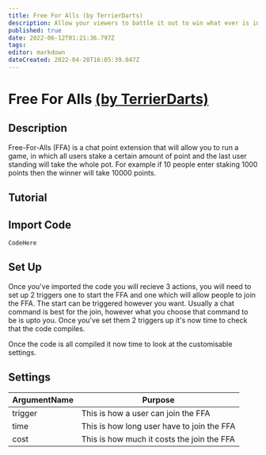 ```yaml
---
title: Free For Alls (by TerrierDarts)
description: Allow your viewers to battle it out to win what ever is in the pot!
published: true
date: 2022-06-12T01:21:36.797Z
tags: 
editor: markdown
dateCreated: 2022-04-20T16:05:39.047Z
---
```


# Free For Alls [(by TerrierDarts)](https://www.twitch.tv/terrierdarts)
## Description
Free-For-Alls (FFA) is a chat point extension that will allow you to run a game, in which all users stake a certain amount of point and the last user standing will take the whole pot. For example if 10 people enter staking 1000 points then the winner will take 10000 points.
## Tutorial

## Import Code
```
CodeHere
```

## Set Up
Once you've imported the code you will recieve 3 actions, you will need to set up 2 triggers one to start the FFA and one which will allow people to join the FFA. The start can be triggered however you want. Usually a chat command is best for the join, however what you choose that command to be is upto you. Once you've set them 2 triggers up it's now time to check that the code compiles.

Once the code is all compiled it now time to look at the customisable settings.
## Settings
|ArgumentName|Purpose|
|---|---|
|trigger|This is how a user can join the FFA|
|time| This is how long user have to join the FFA|
|cost| This is how much it costs the join the FFA|

